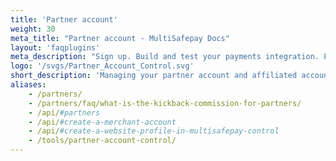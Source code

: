```yaml
---
title: 'Partner account'
weight: 30
meta_title: "Partner account - MultiSafepay Docs"
layout: 'faqplugins'
meta_description: "Sign up. Build and test your payments integration. Explore our products and services. Use our API Reference, SDKs, and wrappers. Get support."
logo: '/svgs/Partner_Account_Control.svg'
short_description: 'Managing your partner account and affiliated accounts.'
aliases: 
    - /partners/
    - /partners/faq/what-is-the-kickback-commission-for-partners/
    - /api/#partners
    - /api/#create-a-merchant-account
    - /api/#create-a-website-profile-in-multisafepay-control
    - /tools/partner-account-control/
---
```


